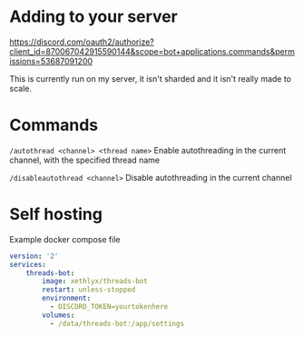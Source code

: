 # Adding to your server
https://discord.com/oauth2/authorize?client_id=870067042915590144&scope=bot+applications.commands&permissions=53687091200

This is currently run on my server, it isn't sharded and it isn't really made to scale.

# Commands
`/autothread <channel> <thread name>` Enable autothreading in the current channel, with the specified thread name

`/disableautothread <channel>` Disable autothreading in the current channel

# Self hosting
Example docker compose file
```yaml
version: '2'
services:
    threads-bot:
        image: xethlyx/threads-bot
        restart: unless-stopped
        environment:
          - DISCORD_TOKEN=yourtokenhere
        volumes:
          - /data/threads-bot:/app/settings
```
